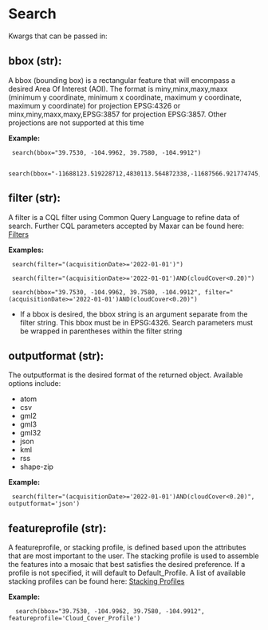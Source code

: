 # Search

Kwargs that can be passed in:

## bbox (str):
  A bbox (bounding box) is a rectangular feature that will encompass a desired Area Of Interest (AOI).
  The format is miny,minx,maxy,maxx (minimum y coordinate, minimum x coordinate, maximum y coordinate, maximum y coordinate) for
  projection EPSG:4326 or minx,miny,maxx,maxy,EPSG:3857 for projection EPSG:3857. Other projections are not supported at this time

   **Example:**
   
     search(bbox="39.7530, -104.9962, 39.7580, -104.9912")

     search(bbox="-11688123.519228712,4830113.564872338,-11687566.921774745,4830837.565406834,EPSG:3857")

## filter (str):

  A filter is a CQL filter using Common Query Language to refine data of search. Further CQL parameters accepted by Maxar can be
  found here: [Filters](https://securewatchdocs.maxar.com/en-us/Miscellaneous/DevGuides/Common_Query_Language/Query.htm?Highlight=cql_)

   **Examples:**
   
     search(filter="(acquisitionDate>='2022-01-01')")
     
	 search(filter="(acquisitionDate>='2022-01-01')AND(cloudCover<0.20)")

     search(bbox="39.7530, -104.9962, 39.7580, -104.9912", filter="(acquisitionDate>='2022-01-01')AND(cloudCover<0.20)")

   *  
      If a bbox is desired, the bbox string is an argument separate from the filter string. This bbox must be in EPSG:4326.
      Search parameters must be wrapped in parentheses within the filter string


## outputformat (str): 
  
  The outputformat is the desired format of the returned object. Available options include:

  - atom
  - csv
  - gml2
  - gml3
  - gml32
  - json
  - kml
  - rss
  - shape-zip

   **Example:**
   
     search(filter="(acquisitionDate>='2022-01-01')AND(cloudCover<0.20)", outputformat='json')

## featureprofile (str): 
  
  A featureprofile, or stacking profile, is defined based upon the attributes that are most important to the user. The stacking
  profile is used to assemble the features into a mosaic that best satisfies the desired preference. If a profile is not specified, it 
  will default to Default_Profile. A list of available stacking profiles can be found here: [Stacking Profiles](https://securewatchdocs.maxar.com/en-us/Miscellaneous/DevGuides/Stacking_Profiles/stack_profiles.htm)


   **Example:**
	
      search(bbox="39.7530, -104.9962, 39.7580, -104.9912", featureprofile='Cloud_Cover_Profile')